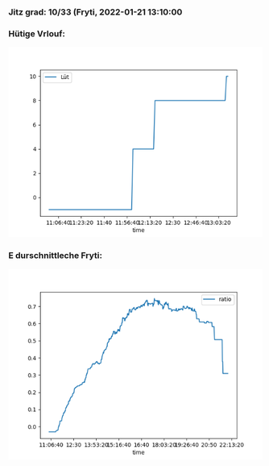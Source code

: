 ### Jitz grad: 10/33 (Fryti, 2022-01-21 13:10:00

### Hütige Vrlouf:
![Graph](Today.png)

### E durschnittleche Fryti:
![Graph](Fryti.png)